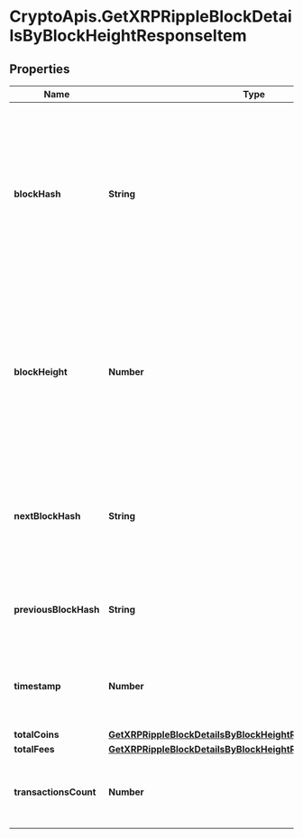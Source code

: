 # CryptoApis.GetXRPRippleBlockDetailsByBlockHeightResponseItem

## Properties

Name | Type | Description | Notes
------------ | ------------- | ------------- | -------------
**blockHash** | **String** | Represents the hash of the block, which is its unique identifier. It represents a cryptographic digital fingerprint made by hashing the block header twice through the SHA256 algorithm. | 
**blockHeight** | **Number** | Represents the number of blocks in the blockchain preceding this specific block. Block numbers have no gaps. A blockchain usually starts with block 0 called the \&quot;Genesis block\&quot;. | 
**nextBlockHash** | **String** | Represents the hash of the next block. When this is the last block of the blockchain this value will be an empty string. | 
**previousBlockHash** | **String** | Represents the hash of the previous block, also known as the parent block. | 
**timestamp** | **Number** | Defines the exact date/time when this block was mined in Unix Timestamp. | 
**totalCoins** | [**GetXRPRippleBlockDetailsByBlockHeightResponseItemTotalCoins**](GetXRPRippleBlockDetailsByBlockHeightResponseItemTotalCoins.md) |  | 
**totalFees** | [**GetXRPRippleBlockDetailsByBlockHeightResponseItemTotalFees**](GetXRPRippleBlockDetailsByBlockHeightResponseItemTotalFees.md) |  | 
**transactionsCount** | **Number** | Represents the total number of all transactions as part of this block. | 


